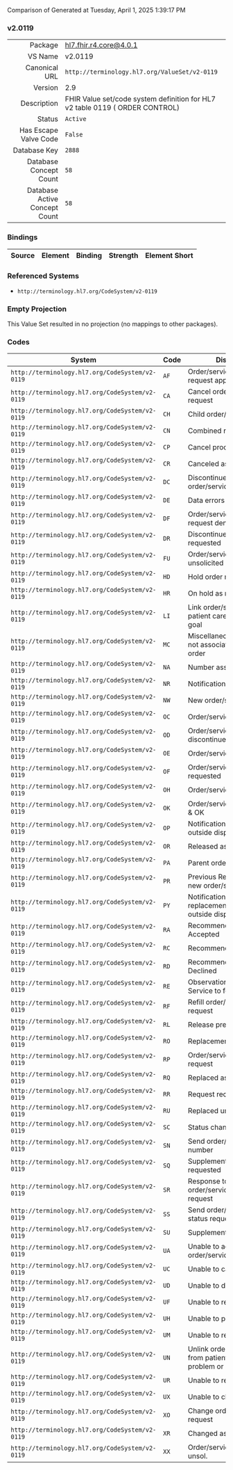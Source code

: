 Comparison of 
Generated at Tuesday, April 1, 2025 1:39:17 PM

### v2.0119

|      |     |
| ---: | --- |
| Package | hl7.fhir.r4.core@4.0.1 |
| VS Name | v2.0119 |
| Canonical URL | `http://terminology.hl7.org/ValueSet/v2-0119` |
| Version | 2.9 |
| Description | FHIR Value set/code system definition for HL7 v2 table 0119 ( ORDER CONTROL) |
| Status | `Active` |
| Has Escape Valve Code | `False` |
| Database Key | `2888` |
| Database Concept Count | `58` |
| Database Active Concept Count | `58` |
### Bindings

| Source | Element | Binding | Strength | Element Short |
| ------ | ------- | ------- | -------- | ------------- |

### Referenced Systems

* `http://terminology.hl7.org/CodeSystem/v2-0119`
### Empty Projection

This Value Set resulted in no projection (no mappings to other packages).

### Codes

| System | Code | Display |
| ------ | ---- | ------- |
| `http://terminology.hl7.org/CodeSystem/v2-0119` | `AF` | Order/service refill request approval |
| `http://terminology.hl7.org/CodeSystem/v2-0119` | `CA` | Cancel order/service request |
| `http://terminology.hl7.org/CodeSystem/v2-0119` | `CH` | Child order/service |
| `http://terminology.hl7.org/CodeSystem/v2-0119` | `CN` | Combined result |
| `http://terminology.hl7.org/CodeSystem/v2-0119` | `CP` | Cancel process step |
| `http://terminology.hl7.org/CodeSystem/v2-0119` | `CR` | Canceled as requested |
| `http://terminology.hl7.org/CodeSystem/v2-0119` | `DC` | Discontinue order/service request |
| `http://terminology.hl7.org/CodeSystem/v2-0119` | `DE` | Data errors |
| `http://terminology.hl7.org/CodeSystem/v2-0119` | `DF` | Order/service refill request denied |
| `http://terminology.hl7.org/CodeSystem/v2-0119` | `DR` | Discontinued as requested |
| `http://terminology.hl7.org/CodeSystem/v2-0119` | `FU` | Order/service refilled, unsolicited |
| `http://terminology.hl7.org/CodeSystem/v2-0119` | `HD` | Hold order request |
| `http://terminology.hl7.org/CodeSystem/v2-0119` | `HR` | On hold as requested |
| `http://terminology.hl7.org/CodeSystem/v2-0119` | `LI` | Link order/service to patient care problem or goal |
| `http://terminology.hl7.org/CodeSystem/v2-0119` | `MC` | Miscellaneous Charge - not associated with an order |
| `http://terminology.hl7.org/CodeSystem/v2-0119` | `NA` | Number assigned |
| `http://terminology.hl7.org/CodeSystem/v2-0119` | `NR` | Notification Received |
| `http://terminology.hl7.org/CodeSystem/v2-0119` | `NW` | New order/service |
| `http://terminology.hl7.org/CodeSystem/v2-0119` | `OC` | Order/service canceled |
| `http://terminology.hl7.org/CodeSystem/v2-0119` | `OD` | Order/service discontinued |
| `http://terminology.hl7.org/CodeSystem/v2-0119` | `OE` | Order/service released |
| `http://terminology.hl7.org/CodeSystem/v2-0119` | `OF` | Order/service refilled as requested |
| `http://terminology.hl7.org/CodeSystem/v2-0119` | `OH` | Order/service held |
| `http://terminology.hl7.org/CodeSystem/v2-0119` | `OK` | Order/service accepted & OK |
| `http://terminology.hl7.org/CodeSystem/v2-0119` | `OP` | Notification of order for outside dispense |
| `http://terminology.hl7.org/CodeSystem/v2-0119` | `OR` | Released as requested |
| `http://terminology.hl7.org/CodeSystem/v2-0119` | `PA` | Parent order/service |
| `http://terminology.hl7.org/CodeSystem/v2-0119` | `PR` | Previous Results with new order/service |
| `http://terminology.hl7.org/CodeSystem/v2-0119` | `PY` | Notification of replacement order for outside dispense |
| `http://terminology.hl7.org/CodeSystem/v2-0119` | `RA` | Recommendation Accepted |
| `http://terminology.hl7.org/CodeSystem/v2-0119` | `RC` | Recommended Change |
| `http://terminology.hl7.org/CodeSystem/v2-0119` | `RD` | Recommendation Declined |
| `http://terminology.hl7.org/CodeSystem/v2-0119` | `RE` | Observations/Performed Service to follow |
| `http://terminology.hl7.org/CodeSystem/v2-0119` | `RF` | Refill order/service request |
| `http://terminology.hl7.org/CodeSystem/v2-0119` | `RL` | Release previous hold |
| `http://terminology.hl7.org/CodeSystem/v2-0119` | `RO` | Replacement order |
| `http://terminology.hl7.org/CodeSystem/v2-0119` | `RP` | Order/service replace request |
| `http://terminology.hl7.org/CodeSystem/v2-0119` | `RQ` | Replaced as requested |
| `http://terminology.hl7.org/CodeSystem/v2-0119` | `RR` | Request received |
| `http://terminology.hl7.org/CodeSystem/v2-0119` | `RU` | Replaced unsolicited |
| `http://terminology.hl7.org/CodeSystem/v2-0119` | `SC` | Status changed |
| `http://terminology.hl7.org/CodeSystem/v2-0119` | `SN` | Send order/service number |
| `http://terminology.hl7.org/CodeSystem/v2-0119` | `SQ` | Supplemented as requested |
| `http://terminology.hl7.org/CodeSystem/v2-0119` | `SR` | Response to send order/service status request |
| `http://terminology.hl7.org/CodeSystem/v2-0119` | `SS` | Send order/service status request |
| `http://terminology.hl7.org/CodeSystem/v2-0119` | `SU` | Supplement this order |
| `http://terminology.hl7.org/CodeSystem/v2-0119` | `UA` | Unable to accept order/service |
| `http://terminology.hl7.org/CodeSystem/v2-0119` | `UC` | Unable to cancel |
| `http://terminology.hl7.org/CodeSystem/v2-0119` | `UD` | Unable to discontinue |
| `http://terminology.hl7.org/CodeSystem/v2-0119` | `UF` | Unable to refill |
| `http://terminology.hl7.org/CodeSystem/v2-0119` | `UH` | Unable to put on hold |
| `http://terminology.hl7.org/CodeSystem/v2-0119` | `UM` | Unable to replace |
| `http://terminology.hl7.org/CodeSystem/v2-0119` | `UN` | Unlink order/service from patient care problem or goal |
| `http://terminology.hl7.org/CodeSystem/v2-0119` | `UR` | Unable to release |
| `http://terminology.hl7.org/CodeSystem/v2-0119` | `UX` | Unable to change |
| `http://terminology.hl7.org/CodeSystem/v2-0119` | `XO` | Change order/service request |
| `http://terminology.hl7.org/CodeSystem/v2-0119` | `XR` | Changed as requested |
| `http://terminology.hl7.org/CodeSystem/v2-0119` | `XX` | Order/service changed, unsol. |
